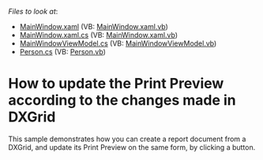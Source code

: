 <!-- default file list -->
*Files to look at*:

* [MainWindow.xaml](./CS/PrintDXGridSample/MainWindow.xaml) (VB: [MainWindow.xaml.vb](./VB/PrintDXGridSample/MainWindow.xaml.vb))
* [MainWindow.xaml.cs](./CS/PrintDXGridSample/MainWindow.xaml.cs) (VB: [MainWindow.xaml.vb](./VB/PrintDXGridSample/MainWindow.xaml.vb))
* [MainWindowViewModel.cs](./CS/PrintDXGridSample/MainWindowViewModel.cs) (VB: [MainWindowViewModel.vb](./VB/PrintDXGridSample/MainWindowViewModel.vb))
* [Person.cs](./CS/PrintDXGridSample/Person.cs) (VB: [Person.vb](./VB/PrintDXGridSample/Person.vb))
<!-- default file list end -->
# How to update the Print Preview according to the changes made in DXGrid


<p>This sample demonstrates how you can create a report document from a DXGrid, and update its Print Preview on the same form, by clicking a button.</p>

<br/>


